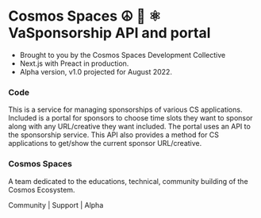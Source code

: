 # Cosmos Spaces ☮️ 💜 ⚛️ VaSponsorship API and portal

- Brought to you by the Cosmos Spaces Development Collective
- Next.js with Preact in production.
- Alpha version, v1.0 projected for August 2022.


### Code
This is a service for managing sponsorships of various CS applications.  Included is a portal for sponsors to choose time slots they want to sponsor along with any URL/creative they want included. The portal uses an API to the sponsorship service.  This API also provides a method for CS applications to get/show the current sponsor URL/creative.

### Cosmos Spaces
A team dedicated to the educations, technical, community building of the Cosmos Ecosystem.

Community | Support | Alpha
